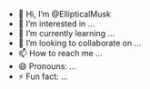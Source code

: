 - 👋 Hi, I’m @EllipticalMusk
- 👀 I’m interested in ...
- 🌱 I’m currently learning ...
- 💞️ I’m looking to collaborate on ...
- 📫 How to reach me ...
- 😄 Pronouns: ...
- ⚡ Fun fact: ...

<!---
EllipticalMusk/EllipticalMusk is a ✨ special ✨ repository because its `README.md` (this file) appears on your GitHub profile.
You can click the Preview link to take a look at your changes.
--->

